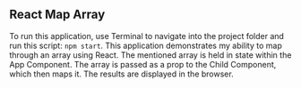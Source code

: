 ## React Map Array

To run this application, use Terminal to navigate into the project folder and run this script: ```npm start```. This application demonstrates my ability to map through an array using React. The mentioned array is held in state within the App Component. The array is passed as a prop to the Child Component, which then maps it. The results are displayed in the browser.
